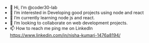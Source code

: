 - 👋 Hi, I’m @coder30-lab
- 👀 I’m interested in Developing good projects using node and react
- 🌱 I’m currently learning node js and react.
- 💞️ I’m looking to collaborate on web development projects.
- 📫 How to reach me ping me on LinkedIn https://www.linkedin.com/in/nisha-kumari-1476a8194/

<!---
coder30-lab/coder30-lab is a ✨ special ✨ repository because its `README.md` (this file) appears on your GitHub profile.
You can click the Preview link to take a look at your changes.
--->
